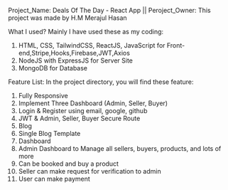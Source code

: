 Project_Name: Deals Of The Day - React App || 
Peroject_Owner: This project was made by H.M Merajul Hasan

What I used?
Mainly I have used these as my coding:
1. HTML, CSS, TailwindCSS, ReactJS, JavaScript for Front-end,Stripe,Hooks,Firebase,JWT,Axios
2. NodeJS with ExpressJS for Server Site
2. MongoDB for Database

Feature List:
In the project directory, you will find these feature:
1. Fully Responsive
2. Implement Three Dashboard (Admin, Seller, Buyer)
3. Login & Register using email, google, github
4. JWT & Admin, Seller, Buyer Secure Route
5. Blog
6. Single Blog Template
7. Dashboard
8. Admin Dashboard to Manage all sellers, buyers, products, and lots of more
9. Can be booked and buy a product
10. Seller can make request for verification to admin
11. User can make payment

